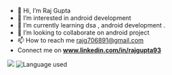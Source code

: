 - 👋 Hi, I’m Raj Gupta
- 👀 I’m interested in android development
- 🌱 I’m currently learning dsa , android development .
- 💞️ I’m looking to collaborate on android project
- 📫 How to reach me rajg706891@gmail.com 
- Connect me on <strong>www.linkedin.com/in/rajgupta93</strong>

<!---
rajgupta93/rajgupta93 is a ✨ special ✨ repository because its `README.md` (this file) appears on your GitHub profile.
You can click the Preview link to take a look at your changes.
--->

<img src="https://github-readme-stats.vercel.app/api?username=rajgupta93&&show_icons=true&title_color=ffffff&icon_color=bb2acf&text_color=daf7dc&bg_color=151515">
<img src="https://github-readme-stats.vercel.app/api/top-langs/?username=rajgupta93&theme=dark&hide_langs_below=1" alt="Language used">
